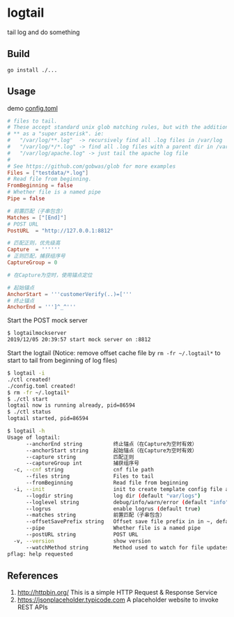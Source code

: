 # logtail
tail log and do something

## Build

`go install ./...`

## Usage

demo [config.toml](testdata/cnf.toml)

```toml
# files to tail.
# These accept standard unix glob matching rules, but with the addition of
# ** as a "super asterisk". ie:
#   "/var/log/**.log"  -> recursively find all .log files in /var/log
#   "/var/log/*/*.log" -> find all .log files with a parent dir in /var/log
#   "/var/log/apache.log" -> just tail the apache log file
#
# See https://github.com/gobwas/glob for more examples
Files = ["testdata/*.log"]
# Read file from beginning.
FromBeginning = false
# Whether file is a named pipe
Pipe = false

# 前置匹配（子串包含）
Matches = ["[End]"]
# POST URL
PostURL  = "http://127.0.0.1:8812"

# 匹配正则，优先级高
Capture  = ''''''
# 正则匹配，捕获组序号
CaptureGroup = 0

# 在Capture为空时，使用锚点定位

# 起始锚点
AnchorStart = '''customerVerify(..)=['''
# 终止锚点
AnchorEnd = ''']^_^'''

```

Start the POST mock server

```bash
$ logtailmockserver
2019/12/05 20:39:57 start mock server on :8812
```

Start the logtail (Notice: remove offset cache file by `rm -fr ~/.logtail*` to start to tail from beginning of log files)

```bash
$ logtail -i
./ctl created!
./config.toml created!
$ rm -fr ~/.logtail*
$ ./ctl start
logtail now is running already, pid=86594
$ ./ctl status                                                                                                                                                                                              ➜  logtail git:(master) ✗ ./ctl status
logtail started, pid=86594
```

```bash
$ logtail -h
Usage of logtail:
      --anchorEnd string          终止锚点（在Capture为空时有效）
      --anchorStart string        起始锚点（在Capture为空时有效）
      --capture string            匹配正则
      --captureGroup int          捕获组序号
  -c, --cnf string                cnf file path
      --files string              Files to tail
      --fromBeginning             Read file from beginning
  -i, --init                      init to create template config file and ctl.sh
      --logdir string             log dir (default "var/logs")
      --loglevel string           debug/info/warn/error (default "info")
      --logrus                    enable logrus (default true)
      --matches string            前置匹配（子串包含）
      --offsetSavePrefix string   Offset save file prefix in in ~, default logtail
      --pipe                      Whether file is a named pipe
      --postURL string            POST URL
  -v, --version                   show version
      --watchMethod string        Method used to watch for file updates(inotify/poll), default inotify
pflag: help requested
```


## References

1. http://httpbin.org/ This is a simple HTTP Request & Response Service
1. https://jsonplaceholder.typicode.com A placeholder website to invoke REST APIs
